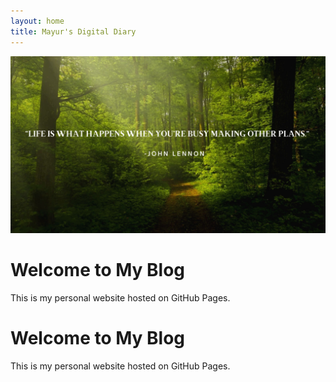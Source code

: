 ```yaml
---
layout: home
title: Mayur's Digital Diary
---
```


![Welcome Banner](assets/images/welcome-banner.jpg)

# Welcome to My Blog

This is my personal website hosted on GitHub Pages.

<html>
<head>
    <title>My Blog</title>
    <link rel="stylesheet" href="{{ "/assets/css/custom fonts.css" | relative_url }}">


</head>
<body>
    <h1>Welcome to My Blog</h1>
    <p>This is my personal website hosted on GitHub Pages.</p>
</body>
</html>
